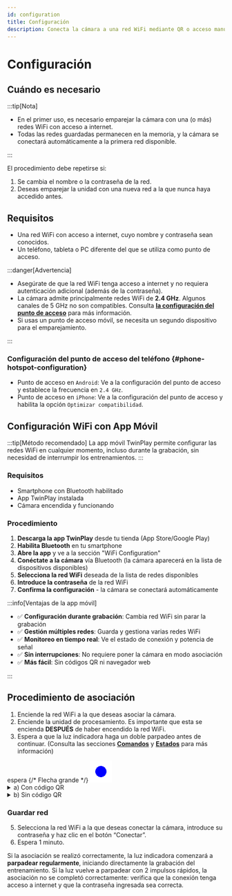 ```yaml
---
id: configuration
title: Configuración
description: Conecta la cámara a una red WiFi mediante QR o acceso manual.
---
```


# Configuración

## Cuándo es necesario

:::tip[Nota]

- En el primer uso, es necesario emparejar la cámara con una (o más) redes WiFi con acceso a internet.
- Todas las redes guardadas permanecen en la memoria, y la cámara se conectará automáticamente a la primera red disponible.

:::

El procedimiento debe repetirse si:

1. Se cambia el nombre o la contraseña de la red.
2. Deseas emparejar la unidad con una nueva red a la que nunca haya accedido antes.

## Requisitos

- Una red WiFi con acceso a internet, cuyo nombre y contraseña sean conocidos.
- Un teléfono, tableta o PC diferente del que se utiliza como punto de acceso.

:::danger[Advertencia]

- Asegúrate de que la red WiFi tenga acceso a internet y no requiera autenticación adicional (además de la contraseña).
- La cámara admite principalmente redes WiFi de **2.4 GHz**. Algunos canales de 5 GHz no son compatibles. Consulta [**la configuración del punto de acceso**](#phone-hotspot-configuration) para más información.
- Si usas un punto de acceso móvil, se necesita un segundo dispositivo para el emparejamiento.

:::

### Configuración del punto de acceso del teléfono {#phone-hotspot-configuration}

- Punto de acceso en `Android`: Ve a la configuración del punto de acceso y establece la frecuencia en `2.4 GHz`.
- Punto de acceso en `iPhone`: Ve a la configuración del punto de acceso y habilita la opción `Optimizar compatibilidad`.

## Configuración WiFi con App Móvil

:::tip[Método recomendado]
La app móvil TwinPlay permite configurar las redes WiFi en cualquier momento, incluso durante la grabación, sin necesidad de interrumpir los entrenamientos.
:::

### Requisitos

- Smartphone con Bluetooth habilitado  
- App TwinPlay instalada
- Cámara encendida y funcionando

### Procedimiento

1. **Descarga la app TwinPlay** desde tu tienda (App Store/Google Play)
2. **Habilita Bluetooth** en tu smartphone
3. **Abre la app** y ve a la sección "WiFi Configuration"
4. **Conéctate a la cámara** vía Bluetooth (la cámara aparecerá en la lista de dispositivos disponibles)
5. **Selecciona la red WiFi** deseada de la lista de redes disponibles
6. **Introduce la contraseña** de la red WiFi
7. **Confirma la configuración** - la cámara se conectará automáticamente

:::info[Ventajas de la app móvil]

- ✅ **Configuración durante grabación**: Cambia red WiFi sin parar la grabación
- ✅ **Gestión múltiples redes**: Guarda y gestiona varias redes WiFi
- ✅ **Monitoreo en tiempo real**: Ve el estado de conexión y potencia de señal
- ✅ **Sin interrupciones**: No requiere poner la cámara en modo asociación
- ✅ **Más fácil**: Sin códigos QR ni navegador web

:::

## Procedimiento de asociación

1. Enciende la red WiFi a la que deseas asociar la cámara.
2. Enciende la unidad de procesamiento. Es importante que esta se encienda **DESPUÉS** de haber encendido la red WiFi.
3. Espera a que la luz indicadora haga un doble parpadeo antes de continuar.
   (Consulta las secciones [**Comandos**](before-starting#comandos) y [**Estados**](before-starting#estados) para más información)

<div style={{ display: 'flex', alignItems: 'center', justifyContent: 'center' }}>
  <span style={{ fontSize: '20px'}}>espera</span> {/* Flecha grande */}
  <img src="/img/blink2_400ms_50_1000ms.gif" alt="doble_parpadeo" style={{ width: '80px' }} />
</div>

<details>
  <summary>a) Con código QR</summary>
  
1. Escanea el primer código QR para conectarte a la red TwinPlay.

   <img src="/img/QR_wifi.png" alt="qr_wifi" width="150" />

2. Escanea el segundo código QR para ser redirigido a la página de configuración de TwinPlay.

   <img src="/img/QR_link.png" alt="qr_link" width="150" />

</details>

<details>
  <summary>b) Sin código QR</summary>

```
Red: TwinPlay
Contraseña: TwinPlayCamera
```

1. Conéctate a la red.

2. Abre el navegador (Chrome, Safari, etc.) y ve a la página **http://192.168.4.1:5000**, donde se abrirá la página de configuración de TwinPlay.

</details>

### Guardar red

5. Selecciona la red WiFi a la que deseas conectar la cámara, introduce su contraseña y haz clic en el botón “Conectar”.
6. Espera 1 minuto.

Si la asociación se realizó correctamente, la luz indicadora comenzará a **parpadear regularmente**, iniciando directamente la grabación del entrenamiento. Si la luz vuelve a parpadear con 2 impulsos rápidos, la asociación no se completó correctamente: verifica que la conexión tenga acceso a internet y que la contraseña ingresada sea correcta.
